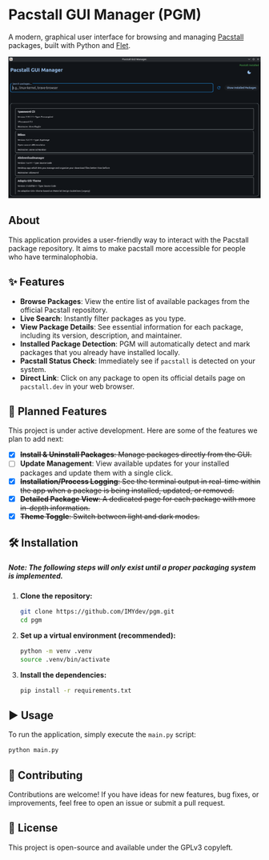 
# Pacstall GUI Manager (PGM)

A modern, graphical user interface for browsing and managing [Pacstall](https://pacstall.dev) packages, built with Python and [Flet](https://flet.dev).

![Pacstall GUI Screenshot](showcase.png)


## About

This application provides a user-friendly way to interact with the Pacstall package repository. It aims to make pacstall more accessible for people who have terminalophobia.

## ✨ Features

- **Browse Packages**: View the entire list of available packages from the official Pacstall repository.
- **Live Search**: Instantly filter packages as you type.
- **View Package Details**: See essential information for each package, including its version, description, and maintainer.
- **Installed Package Detection**: PGM will automatically detect and mark packages that you already have installed locally.
- **Pacstall Status Check**: Immediately see if `pacstall` is detected on your system.
- **Direct Link**: Click on any package to open its official details page on `pacstall.dev` in your web browser.

## 🚀 Planned Features

This project is under active development. Here are some of the features we plan to add next:

- [x] ~~**Install & Uninstall Packages**: Manage packages directly from the GUI.~~
- [ ] **Update Management**: View available updates for your installed packages and update them with a single click.
- [x] ~~**Installation/Process Logging**: See the terminal output in real-time within the app when a package is being installed, updated, or removed.~~
- [x] ~~**Detailed Package View**: A dedicated page for each package with more in-depth information.~~
- [x] ~~**Theme Toggle**: Switch between light and dark modes.~~

## 🛠️ Installation

##### Note: The following steps will only exist until a proper packaging system is implemented.

1.  **Clone the repository:**
    ```bash
    git clone https://github.com/IMYdev/pgm.git
    cd pgm
    ```

2.  **Set up a virtual environment (recommended):**
    ```bash
    python -m venv .venv
    source .venv/bin/activate
    ```

3.  **Install the dependencies:**
    ```bash
    pip install -r requirements.txt
    ```

## ▶️ Usage

To run the application, simply execute the `main.py` script:

```bash
python main.py
```

## 🤝 Contributing

Contributions are welcome! If you have ideas for new features, bug fixes, or improvements, feel free to open an issue or submit a pull request.

## 📄 License

This project is open-source and available under the GPLv3 copyleft.
